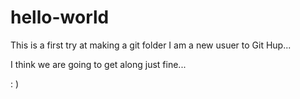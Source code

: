# hello-world
This is a first try at making a git folder
I am a new usuer to Git Hup... 

I think we are going to get along just fine...

 : )
